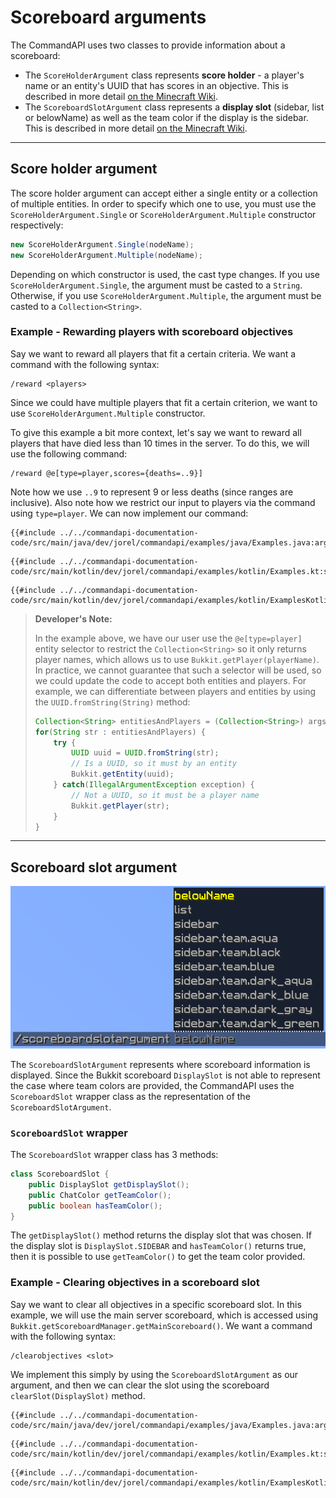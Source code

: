 # Scoreboard arguments

The CommandAPI uses two classes to provide information about a scoreboard:

- The `ScoreHolderArgument` class represents **score holder** - a player's name or an entity's UUID that has scores in an objective. This is described in more detail [on the Minecraft Wiki](https://minecraft.gamepedia.com/Scoreboard#Objectives).
- The `ScoreboardSlotArgument` class represents a **display slot** (sidebar, list or belowName) as well as the team color if the display is the sidebar. This is described in more detail [on the Minecraft Wiki](https://minecraft.gamepedia.com/Scoreboard#Display_slots).

-----

## Score holder argument

The score holder argument can accept either a single entity or a collection of multiple entities. In order to specify which one to use, you must use the `ScoreHolderArgument.Single` or `ScoreHolderArgument.Multiple` constructor respectively:

```java
new ScoreHolderArgument.Single(nodeName);
new ScoreHolderArgument.Multiple(nodeName);
```

Depending on which constructor is used, the cast type changes. If you use `ScoreHolderArgument.Single`, the argument must be casted to a `String`. Otherwise, if you use `ScoreHolderArgument.Multiple`, the argument must be casted to a `Collection<String>`.

<div class="example">

### Example - Rewarding players with scoreboard objectives

Say we want to reward all players that fit a certain criteria. We want a command with the following syntax:

```mccmd
/reward <players>
```

Since we could have multiple players that fit a certain criterion, we want to use `ScoreHolderArgument.Multiple` constructor.

To give this example a bit more context, let's say we want to reward all players that have died less than 10 times in the server. To do this, we will use the following command:

```mccmd
/reward @e[type=player,scores={deaths=..9}]
```

Note how we use `..9` to represent 9 or less deaths (since ranges are inclusive). Also note how we restrict our input to players via the command using `type=player`. We can now implement our command:

<div class="multi-pre">

```java,Java
{{#include ../../commandapi-documentation-code/src/main/java/dev/jorel/commandapi/examples/java/Examples.java:argumentScoreboards1}}
```

```kotlin,Kotlin
{{#include ../../commandapi-documentation-code/src/main/kotlin/dev/jorel/commandapi/examples/kotlin/Examples.kt:scoreholderargument}}
```

```kotlin,Kotlin_DSL
{{#include ../../commandapi-documentation-code/src/main/kotlin/dev/jorel/commandapi/examples/kotlin/ExamplesKotlinDSL.kt:scoreholderargument}}
```

</div>

</div>

> **Developer's Note:**
>
> In the example above, we have our user use the `@e[type=player]` entity selector to restrict the `Collection<String>` so it only returns player names, which allows us to use `Bukkit.getPlayer(playerName)`. In practice, we cannot guarantee that such a selector will be used, so we could update the code to accept both entities and players. For example, we can differentiate between players and entities by using the `UUID.fromString(String)` method:
>
> ```java
> Collection<String> entitiesAndPlayers = (Collection<String>) args[0];
> for(String str : entitiesAndPlayers) {
>     try {
>         UUID uuid = UUID.fromString(str);
>         // Is a UUID, so it must by an entity
>         Bukkit.getEntity(uuid);
>     } catch(IllegalArgumentException exception) {
>         // Not a UUID, so it must be a player name
>         Bukkit.getPlayer(str); 
>     }
> }
> ```

-----

## Scoreboard slot argument

![A scoreboardslotargument showing a list of suggestions of valid Minecraft scoreboard slot positions](./images/arguments/scoreboardslot.png)

The `ScoreboardSlotArgument` represents where scoreboard information is displayed. Since the Bukkit scoreboard `DisplaySlot` is not able to represent the case where team colors are provided, the CommandAPI uses the `ScoreboardSlot` wrapper class as the representation of the `ScoreboardSlotArgument`.

### `ScoreboardSlot` wrapper

The `ScoreboardSlot` wrapper class has 3 methods:

```java
class ScoreboardSlot {
    public DisplaySlot getDisplaySlot();
    public ChatColor getTeamColor();
    public boolean hasTeamColor();
}
```

The `getDisplaySlot()` method returns the display slot that was chosen. If the display slot is `DisplaySlot.SIDEBAR` and `hasTeamColor()` returns true, then it is possible to use `getTeamColor()` to get the team color provided.

<div class="example">

### Example - Clearing objectives in a scoreboard slot

Say we want to clear all objectives in a specific scoreboard slot. In this example, we will use the main server scoreboard, which is accessed using `Bukkit.getScoreboardManager.getMainScoreboard()`. We want a command with the following syntax:

```mccmd
/clearobjectives <slot>
```

We implement this simply by using the `ScoreboardSlotArgument` as our argument, and then we can clear the slot using the scoreboard `clearSlot(DisplaySlot)` method.

<div class="multi-pre">

```java,Java
{{#include ../../commandapi-documentation-code/src/main/java/dev/jorel/commandapi/examples/java/Examples.java:argumentScoreboards2}}
```

```kotlin,Kotlin
{{#include ../../commandapi-documentation-code/src/main/kotlin/dev/jorel/commandapi/examples/kotlin/Examples.kt:scoreboardslotargument}}
```

```kotlin,Kotlin_DSL
{{#include ../../commandapi-documentation-code/src/main/kotlin/dev/jorel/commandapi/examples/kotlin/ExamplesKotlinDSL.kt:scoreboardslotargument}}
```

</div>

</div>
